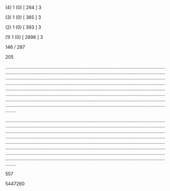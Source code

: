 (4) 1 (0) [ 264 ] 3 


(3) 1 (0) [ 365 ] 3 


(2) 1 (0) [ 393 ] 3 


(1) 1 (0) [ 2896 ] 3 


146 / 287 


205 


........................................................................................................................................................................................................................................................................................................................................................................................................................................................................................................................................................................................................................................................................................................................................................................................................................................................................................................................................................................................................................................ 


 


........................................................................................................................................................................................................................................................................................................................................................................................................................................................................................................................................................................................................................................................................................................................................................................................................................................................................................................................................................................................................................................ 


 


557 


5447260 


